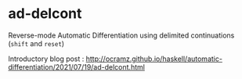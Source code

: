 # ad-delcont

Reverse-mode Automatic Differentiation using delimited continuations (`shift` and `reset`)

Introductory blog post : http://ocramz.github.io/haskell/automatic-differentiation/2021/07/19/ad-delcont.html
